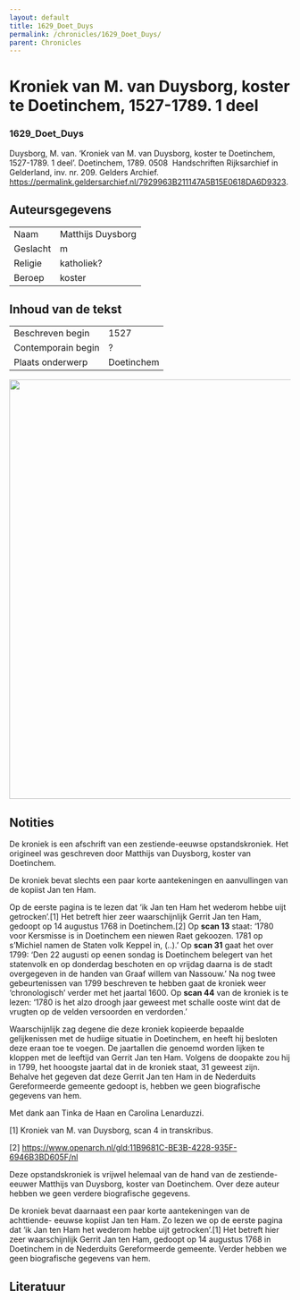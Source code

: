 ```yaml
---
layout: default
title: 1629_Doet_Duys
permalink: /chronicles/1629_Doet_Duys/
parent: Chronicles
--- 
```



# Kroniek van M. van Duysborg, koster te Doetinchem, 1527-1789. 1 deel 

### 1629_Doet_Duys 

Duysborg, M. van. ‘Kroniek van M. van Duysborg, koster te Doetinchem, 1527-1789. 1 deel’. Doetinchem, 1789. 0508  Handschriften Rijksarchief in Gelderland, inv. nr. 209. Gelders Archief. https://permalink.geldersarchief.nl/7929963B211147A5B15E0618DA6D9323. 

## Auteursgegevens 

| | | 
| --------------- | --------------- | 
| Naam | Matthijs Duysborg | 
| Geslacht | m | 
| Religie | katholiek? | 
| Beroep | koster | 

## Inhoud van de tekst 

| | | 
| --------------- | --------------- | 
| Beschreven begin | 1527 | 
| Contemporain begin | ? | 
| Plaats onderwerp | Doetinchem | 

[<img src="..\..\barplots_chronicles\1629_Doet_Duys.jpg" width="750"/>](..\..\barplots_chronicles\1629_Doet_Duys.jpg) 

## Notities 

De kroniek is een afschrift van een zestiende-eeuwse opstandskroniek. Het
origineel was geschreven door Matthijs van Duysborg, koster van Doetinchem.

De kroniek bevat slechts een paar korte aantekeningen en aanvullingen van de
kopiist Jan ten Ham.

Op de eerste pagina is te lezen dat ‘ik Jan ten Ham het wederom hebbe uijt
getrocken’.[1] Het betreft hier zeer waarschijnlijk Gerrit Jan ten Ham,
gedoopt op 14 augustus 1768 in Doetinchem.[2] Op **scan 13** staat: ‘1780 voor
Kersmisse is in Doetinchem een niewen Raet gekoozen. 1781 op s’Michiel namen
de Staten volk Keppel in, (..).’ Op **scan 31** gaat het over 1799: ‘Den 22
augusti op eenen sondag is Doetinchem belegert van het statenvolk en op
donderdag beschoten en op vrijdag daarna is de stadt overgegeven in de handen
van Graaf willem van Nassouw.’ Na nog twee gebeurtenissen van 1799 beschreven
te hebben gaat de kroniek weer ‘chronologisch’ verder met het jaartal 1600. Op
**scan 44** van de kroniek is te lezen: ‘1780 is het alzo droogh jaar geweest
met schalle ooste wint dat de vrugten op de velden versoorden en verdorden.’

Waarschijnlijk zag degene die deze kroniek kopieerde bepaalde gelijkenissen
met de hudiige situatie in Doetinchem, en heeft hij besloten deze eraan toe te
voegen. De jaartallen die genoemd worden lijken te kloppen met de leeftijd van
Gerrit Jan ten Ham. Volgens de doopakte zou hij in 1799, het hooogste jaartal
dat in de kroniek staat, 31 geweest zijn. Behalve het gegeven dat deze Gerrit
Jan ten Ham in de Nederduits Gereformeerde gemeente gedoopt is, hebben we geen
biografische gegevens van hem.

Met dank aan Tinka de Haan en Carolina Lenarduzzi.

[1] Kroniek van M. van Duysborg, scan 4 in transkribus.

[2] <https://www.openarch.nl/gld:11B9681C-BE3B-4228-935F-6946B3BD605F/nl>



Deze opstandskroniek is vrijwel helemaal van de hand van de zestiende-eeuwer
Matthijs van Duysborg, koster van Doetinchem.  Over deze auteur hebben we geen
verdere biografische gegevens.

De kroniek bevat daarnaast een paar korte aantekeningen van de achttiende-
eeuwse kopiist Jan ten Ham. Zo lezen we op de eerste pagina dat ‘ik Jan ten
Ham het wederom hebbe uijt getrocken’.[1] Het betreft hier zeer waarschijnlijk
Gerrit Jan ten Ham, gedoopt op 14 augustus 1768 in Doetinchem in de Nederduits
Gereformeerde gemeente. Verder hebben we geen biografische gegevens van hem.



## Literatuur 

